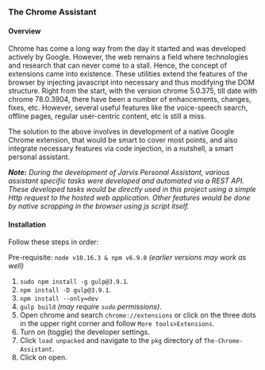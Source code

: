 ### The Chrome Assistant

#### Overview

Chrome has come a long way from the day it started and was developed actively by Google. However, the web remains a field where technologies and research that can never come to a stall. Hence, the concept of extensions came into existence. These utilities extend the features of the browser by injecting javascript into necessary and thus modifying the DOM structure. Right from the start, with the version chrome 5.0.375, till date with chrome 78.0.3904, there have been a number of enhancements, changes, fixes, etc. However, several useful features like the voice-speech search, offline pages, regular user-centric content, etc is still a miss.


The solution to the above involves in development of a native Google Chrome extension, that would be smart to cover most points, and also integrate necessary features via code injection, in a nutshell, a smart personal assistant.


_**Note:** During the development of Jarvis Personal Assistant, various assistant specific tasks were developed and automated via a REST API. These developed tasks would be directly used in this project using a simple Http request to the hosted web application. Other features would be done by native scrapping in the browser using js script itself._


#### Installation

Follow these steps in order:

Pre-requisite: `node v10.16.3 & npm v6.9.0` _(earlier versions may work as well)_

1. `sudo npm install -g gulp@3.9.1`.
2. `npm install -D gulp@3.9.1`.
3. `npm install --only=dev`
3. `gulp build` _(may require `sudo` permissions)_.
4. Open chrome and search `chrome://extensions` or click on the three dots in the upper right corner and follow `More tools>Extensions`.
5. Turn on (toggle) the developer settings.
6. Click `load unpacked` and navigate to the `pkg` directory of `The-Chrome-Assistant`.
7. Click on open.
